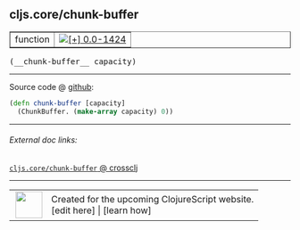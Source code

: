 ## cljs.core/chunk-buffer



 <table border="1">
<tr>
<td>function</td>
<td><a href="https://github.com/cljsinfo/cljs-api-docs/tree/0.0-1424"><img valign="middle" alt="[+] 0.0-1424" title="Added in 0.0-1424" src="https://img.shields.io/badge/+-0.0--1424-lightgrey.svg"></a> </td>
</tr>
</table>


 <samp>
(__chunk-buffer__ capacity)<br>
</samp>

---







Source code @ [github](https://github.com/clojure/clojurescript/blob/r2227/src/cljs/cljs/core.cljs#L2231-L2232):

```clj
(defn chunk-buffer [capacity]
  (ChunkBuffer. (make-array capacity) 0))
```

<!--
Repo - tag - source tree - lines:

 <pre>
clojurescript @ r2227
└── src
    └── cljs
        └── cljs
            └── <ins>[core.cljs:2231-2232](https://github.com/clojure/clojurescript/blob/r2227/src/cljs/cljs/core.cljs#L2231-L2232)</ins>
</pre>

-->

---



###### External doc links:

[`cljs.core/chunk-buffer` @ crossclj](http://crossclj.info/fun/cljs.core.cljs/chunk-buffer.html)<br>

---

 <table>
<tr><td>
<img valign="middle" align="right" width="48px" src="http://i.imgur.com/Hi20huC.png">
</td><td>
Created for the upcoming ClojureScript website.<br>
[edit here] | [learn how]
</td></tr></table>

[edit here]:https://github.com/cljsinfo/cljs-api-docs/blob/master/cljsdoc/cljs.core/chunk-buffer.cljsdoc
[learn how]:https://github.com/cljsinfo/cljs-api-docs/wiki/cljsdoc-files

<!--

This information was too distracting to show to readers, but I'll leave it
commented here since it is helpful to:

- pretty-print the data used to generate this document
- and show how to retrieve that data



The API data for this symbol:

```clj
{:ns "cljs.core",
 :name "chunk-buffer",
 :type "function",
 :signature ["[capacity]"],
 :source {:code "(defn chunk-buffer [capacity]\n  (ChunkBuffer. (make-array capacity) 0))",
          :title "Source code",
          :repo "clojurescript",
          :tag "r2227",
          :filename "src/cljs/cljs/core.cljs",
          :lines [2231 2232]},
 :full-name "cljs.core/chunk-buffer",
 :full-name-encode "cljs.core/chunk-buffer",
 :history [["+" "0.0-1424"]]}

```

Retrieve the API data for this symbol:

```clj
;; from Clojure REPL
(require '[clojure.edn :as edn])
(-> (slurp "https://raw.githubusercontent.com/cljsinfo/cljs-api-docs/catalog/cljs-api.edn")
    (edn/read-string)
    (get-in [:symbols "cljs.core/chunk-buffer"]))
```

-->
